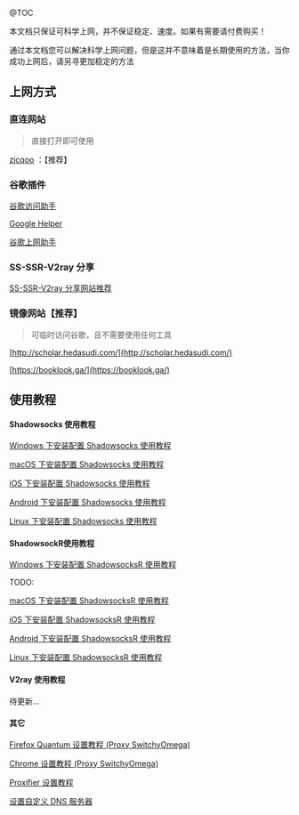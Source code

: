 @TOC

本文档只保证可科学上网，并不保证稳定、速度。如果有需要请付费购买！

通过本文档您可以解决科学上网问题，但是这并不意味着是长期使用的方法，当你成功上网后，请另寻更加稳定的方法

## 上网方式

### 直连网站

> 直接打开即可使用

[zjcqoo](https://zjcqoo.github.io/) ：【推荐】

### 谷歌插件

[谷歌访问助手](http://www.ggfwzs.com/)

[Google Helper](http://googlehelper.net/)

[谷歌上网助手](https://chrome.google.com/webstore/detail/%E8%B0%B7%E6%AD%8C%E4%B8%8A%E7%BD%91%E5%8A%A9%E6%89%8B/nonmafimegllfoonjgplbabhmgfanaka/)


### SS-SSR-V2ray 分享

[SS-SSR-V2ray 分享网站推荐](1-share-ssr-v2ray.md)

### 镜像网站【推荐】

> 可临时访问谷歌，且不需要使用任何工具

[http://scholar.hedasudi.com/](http://scholar.hedasudi.com/)

[https://booklook.ga/](https://booklook.ga/)

## 使用教程

#### Shadowsocks 使用教程

[Windows 下安装配置 Shadowsocks 使用教程](SS/2-windows-setup-guide-cn.md)  

[macOS 下安装配置 Shadowsocks 使用教程](SS/3-macos-setup-guide-cn.md)  

[iOS 下安装配置 Shadowsocks 使用教程](SS/4-ios-setup-guide-cn.md)  

[Android 下安装配置 Shadowsocks 使用教程](SS/5-android-setup-guide-cn.md)

[Linux 下安装配置 Shadowsocks 使用教程](SS/6-linux-setup-guide-cn.md)

#### ShadowsockR使用教程

[Windows 下安装配置 ShadowsocksR 使用教程](SSR/11-windows-setup-guide-cn.md)  

TODO:

[macOS 下安装配置 ShadowsocksR 使用教程](SSR/12-macos-setup-guide-cn.md)  

[iOS 下安装配置 ShadowsocksR 使用教程](SSR/13-ios-setup-guide-cn.md)  

[Android 下安装配置 ShadowsocksR 使用教程](SSR/14-android-setup-guide-cn.md)

[Linux 下安装配置 ShadowsocksR 使用教程](SSR/15-linux-setup-guide-cn.md)

#### V2ray 使用教程

待更新...

#### 其它

[Firefox Quantum 设置教程 (Proxy SwitchyOmega)](Other/7-1-firefox-setup-guide-cn.md)

[Chrome 设置教程 (Proxy SwitchyOmega) ](Other/7-2-chrome-setup-guide-cn.md)  

[Proxifier 设置教程](Other/8-proxifier-settings.md)

[设置自定义 DNS 服务器](Other/9-dns-setup-guide-cn.md)

